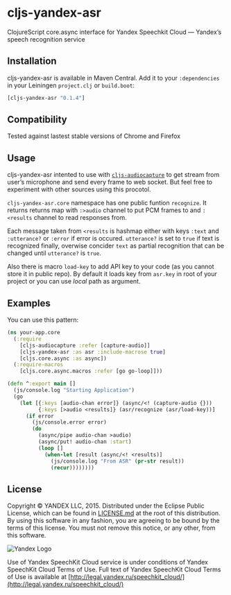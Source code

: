 # cljs-yandex-asr

ClojureScript core.async interface for Yandex Speechkit Cloud — Yandex’s speech
recognition service


## Installation

cljs-yandex-asr is available in Maven Central. Add it to your `:dependencies `
in your Leiningen `project.clj` or `build.boot`:


```clojure
[cljs-yandex-asr "0.1.4"]
```

## Compatibility

Tested against lastest stable versions of Chrome and Firefox


## Usage

cljs-yandex-asr intented to use with [`cljs-audiocapture`][cljs-audiocapture]
to get stream from user’s microphone and send every frame to web socket. But
feel free to experiment with other sources using this procotol.

`cljs-yandex-asr.core` namespace has one public funtion `recognize`. It returns
returns map with `:>audio` channel to put PCM frames to and `:<results` channel
to read responses from.

Each message taken from `<results` is hashmap either with keys `:text` and `:utterance?`
or `:error` if error is occured. `utterance?` is set to `true` if text is recognized
finally, overwise concider `text` as partial recognition that can be changed until `utterance?`
is `true`.

Also there is macro `load-key` to add API key to your code (as you cannot
store it in public repo). By default it loads key from `asr.key` in root
of your project or you can use *local* path as argument.

## Examples

You can use this pattern:

```clojure
(ns your-app.core
  (:require
    [cljs-audiocapture :refer [capture-audio]]
    [cljs-yandex-asr :as asr :include-macrose true]
    [cljs.core.async :as async])
  (:require-macros
    [cljs.core.async.macros :refer [go go-loop]]))

(defn ^:export main []
  (js/console.log "Starting Application") 
  (go
    (let [{:keys [audio-chan error]} (async/<! (capture-audio {}))
          {:keys [>audio <results]} (asr/recognize (asr/load-key))]
      (if error
        (js/console.error error)
        (do
          (async/pipe audio-chan >audio)
          (async/put! audio-chan :start)
          (loop []
            (when-let [result (async/<! <results)]
              (js/console.log "From ASR" (pr-str result))
              (recur))))))))

```

## License

Copyright © YANDEX LLC, 2015. Distributed under
the Eclipse Public License, which can be found in [LICENSE.md](LICENSE.md)
at the root of this distribution. By using this software in any fashion,
you are agreeing to be bound by the terms of this license. You must not remove
this notice, or any other, from this software.

![Yandex Logo](https://yastatic.net/morda-logo/i/turkey_logos/logo.svg)

Use of Yandex SpeechKit Cloud service is under conditions of Yandex SpeechKit
Cloud Terms of Use. Full text of Yandex SpeechKit Cloud Terms of Use is
available at [http://legal.yandex.ru/speechkit_cloud/](http://legal.yandex.ru/speechkit_cloud/)

[cljs-audiocapture]: https://github.com/voldmar/cljs-audiocapture
